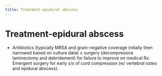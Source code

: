 ```yaml
---
title: Treatment-epidural abscess
---
```

# Treatment-epidural abscess

* Antibiotics (typically MRSA and gram-negative coverage initially then narrowed based on culture data) ± surgery (decompressive laminectomy and debridement) for failure to improve on medical Rx. Emergent surgery for early s/s of cord compression (w/ vertebral osteo and epidural abscess).
